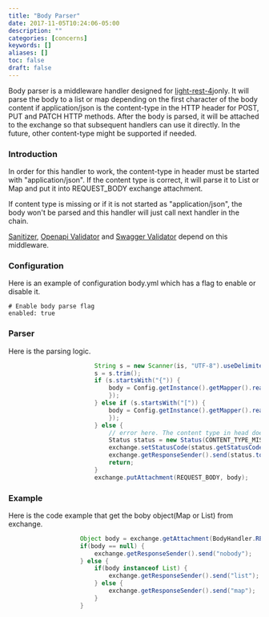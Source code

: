 ```yaml
---
title: "Body Parser"
date: 2017-11-05T10:24:06-05:00
description: ""
categories: [concerns]
keywords: []
aliases: []
toc: false
draft: false
---
```


Body parser is a middleware handler designed for [light-rest-4j][]only. It will parse 
the body to a list or map depending on the first character of the body content if 
application/json is the content-type in the HTTP header for POST, PUT and PATCH HTTP 
methods. After the body is parsed, it will be attached to the exchange so that subsequent 
handlers can use it directly. In the future, other content-type might be supported if needed.

### Introduction

In order for this handler to work, the content-type in header must be started with 
"application/json". If the content type is correct, it will parse it to List or Map 
and put it into REQUEST_BODY exchange attachment.

If content type is missing or if it is not started as "application/json", the body
won't be parsed and this handler will just call next handler in the chain. 

[Sanitizer][], [Openapi Validator][] and [Swagger Validator][] depend on this middleware.

### Configuration

Here is an example of configuration body.yml which has a flag to enable or disable it.

```
# Enable body parse flag
enabled: true
```

### Parser

Here is the parsing logic. 

```java
                        String s = new Scanner(is, "UTF-8").useDelimiter("\\A").next();
                        s = s.trim();
                        if (s.startsWith("{")) {
                            body = Config.getInstance().getMapper().readValue(s, new TypeReference<HashMap<String, Object>>() {
                            });
                        } else if (s.startsWith("[")) {
                            body = Config.getInstance().getMapper().readValue(s, new TypeReference<List<Object>>() {
                            });
                        } else {
                            // error here. The content type in head doesn't match the body.
                            Status status = new Status(CONTENT_TYPE_MISMATCH, contentType);
                            exchange.setStatusCode(status.getStatusCode());
                            exchange.getResponseSender().send(status.toString());
                            return;
                        }
                        exchange.putAttachment(REQUEST_BODY, body);

```
### Example

Here is the code example that get the boby object(Map or List) from exchange.

```java
                    Object body = exchange.getAttachment(BodyHandler.REQUEST_BODY);
                    if(body == null) {
                        exchange.getResponseSender().send("nobody");
                    } else {
                        if(body instanceof List) {
                            exchange.getResponseSender().send("list");
                        } else {
                            exchange.getResponseSender().send("map");
                        }
                    }

```

[light-rest-4j]: /style/light-rest-4j/
[Sanitizer]: /concern/sanitizer/
[Openapi Validator]: /style/light-rest-4j/openapi-validator/
[Swagger Validator]: /style/light-rest-4j/swagger-validator/
